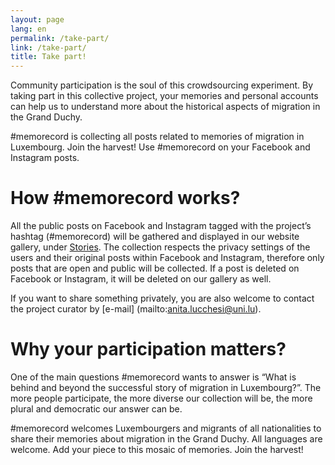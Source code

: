 ```yaml
---
layout: page
lang: en
permalink: /take-part/
link: /take-part/
title: Take part!
---
```


Community participation is the soul of this crowdsourcing experiment. By taking part in this collective project, your memories and personal accounts can help us to understand more about the historical aspects of migration in the Grand Duchy.

#memorecord is collecting all posts related to memories of migration in Luxembourg. Join the harvest! Use #memorecord on your Facebook and Instagram posts.

<!-- more -->

# How #memorecord works?

All the public posts on Facebook and Instagram tagged with the project’s hashtag  (#memorecord) will be gathered and displayed in our website gallery, under [Stories](https://c2dh.github.io/memorecord/stories/). The collection respects the privacy settings of the users and their original posts within Facebook and Instagram, therefore only posts that are open and public will be collected. If a post is deleted on Facebook or Instagram, it will be deleted on our gallery as well. 

If you want to share something privately, you are also welcome to contact the project curator by [e-mail] (mailto:anita.lucchesi@uni.lu). 

# Why your participation matters? 

One of the main questions #memorecord wants to answer is “What is behind and beyond the successful story of migration in Luxembourg?”. The more people participate, the more diverse our collection will be, the more plural and democratic our answer can be. 

#memorecord welcomes Luxembourgers and migrants of all nationalities to share their memories about migration in the  Grand Duchy. All languages are welcome. Add your piece to this mosaic of memories. Join the harvest! 
